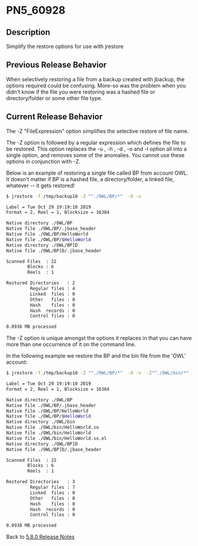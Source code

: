 # PN5_60928

<PageHeader />

## Description

Simplify the restore options for use with jrestore

## Previous Release Behavior

When selectively restoring a file from a backup created with jbackup, the options required could be confusing. More-so was the problem when you didn't know if the file you were restoring was a hashed file or directory/folder or some other file type.

## Current Release Behavior

The -Z "FileExpression" option simplifies the selective restore of file name.

The -Z option is followed by a regular expression which defines the file to be restored. This option replaces the -u , -h , -d , -o and -l option all into a single option, and removes some of the anomalies. You cannot use these options in conjunction with -Z.

Below is an example of restoring a single file called BP from account OWL. It doesn't matter if BP is a hashed file, a directory/folder, a linked file, whatever -- it gets restored!

```bash
$ jrestore -f /tmp/backup10 -Z "^./OWL/BP/*"  -O -v 

Label = Tue Oct 29 19:19:10 2019
Format = 2, Reel = 1, Blocksize = 16384

Native directory ./OWL/BP
Native file ./OWL/BP/.jbase_header
Native file ./OWL/BP/HelloWorld
Native file ./OWL/BP/$HelloWorld
Native directory ./OWL/BP]D
Native file ./OWL/BP]D/.jbase_header

Scanned Files  : 22
        Blocks : 6
        Reels  : 1

Restored Directories   : 2
         Regular files : 4
         Linked  files : 0
         Other   files : 0
         Hash    files : 0
         Hash  records : 0
         Control files : 0

0.0938 MB processed
```

The -Z option is unique amongst the options it replaces in that you can have more than one occurrence of it on the command line.  

In the following example we restore the BP and the bin file from the 'OWL' account:

```bash
$ jrestore -f /tmp/backup10 -Z "^./OWL/BP/*"  -O -v  -Z"^./OWL/bin/*"

Label = Tue Oct 29 19:19:10 2019
Format = 2, Reel = 1, Blocksize = 16384

Native directory ./OWL/BP
Native file ./OWL/BP/.jbase_header
Native file ./OWL/BP/HelloWorld
Native file ./OWL/BP/$HelloWorld
Native directory ./OWL/bin
Native file ./OWL/bin/HelloWorld.so
Native file ./OWL/bin/HelloWorld
Native file ./OWL/bin/HelloWorld.so.el
Native directory ./OWL/BP]D
Native file ./OWL/BP]D/.jbase_header

Scanned Files  : 22
        Blocks : 6
        Reels  : 1

Restored Directories   : 3
         Regular files : 7
         Linked  files : 0
         Other   files : 0
         Hash    files : 0
         Hash  records : 0
         Control files : 0

0.0938 MB processed
```

Back to [5.8.0 Release Notes](./../README.md)

<PageFooter />
